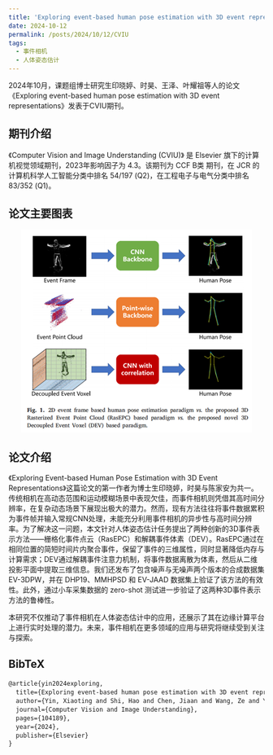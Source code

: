 ```yaml
---
title: 'Exploring event-based human pose estimation with 3D event representations'
date: 2024-10-12
permalink: /posts/2024/10/12/CVIU
tags:
  - 事件相机
  - 人体姿态估计
---
```


2024年10月，课题组博士研究生印晓婷、时昊、王泽、叶耀祖等人的论文《Exploring event-based human pose estimation with 3D event representations》发表于CVIU期刊。

## 期刊介绍

《Computer Vision and Image Understanding (CVIU)》 是 Elsevier 旗下的计算机视觉领域期刊，2023年影响因子为 4.3。该期刊为 CCF B类 期刊，在 JCR 的计算机科学人工智能分类中排名 54/197 (Q2)，在工程电子与电气分类中排名 83/352 (Q1)。

## 论文主要图表
<div style="text-align:center">
<img src="/images/research/2024-10-12-CVIU/图片1.png" alt="Portfolio" style="max-width: 100%">
</div>

## 论文介绍

《Exploring Event-based Human Pose Estimation with 3D Event Representations》这篇论文的第一作者为博士生印晓婷，时昊与陈家安为共一。传统相机在高动态范围和运动模糊场景中表现欠佳，而事件相机则凭借其高时间分辨率，在复杂动态场景下展现出极大的潜力。然而，现有方法往往将事件数据累积为事件帧并输入常规CNN处理，未能充分利用事件相机的异步性与高时间分辨率。为了解决这一问题，本文针对人体姿态估计任务提出了两种创新的3D事件表示方法——栅格化事件点云（RasEPC）和解耦事件体素（DEV）。RasEPC通过在相同位置的简短时间片内聚合事件，保留了事件的三维属性，同时显著降低内存与计算需求；DEV通过解耦事件注意力机制，将事件数据离散为体素，然后从二维投影平面中提取三维信息。我们还发布了包含噪声与无噪声两个版本的合成数据集 EV-3DPW，并在 DHP19、MMHPSD 和 EV-JAAD 数据集上验证了该方法的有效性。此外，通过小车采集数据的 zero-shot 测试进一步验证了这两种3D事件表示方法的鲁棒性。

本研究不仅推动了事件相机在人体姿态估计中的应用，还展示了其在边缘计算平台上进行实时处理的潜力。未来，事件相机在更多领域的应用与研究将继续受到关注与探索。



## BibTeX
```tex
@article{yin2024exploring,
  title={Exploring event-based human pose estimation with 3D event representations},
  author={Yin, Xiaoting and Shi, Hao and Chen, Jiaan and Wang, Ze and Ye, Yaozu and Yang, Kailun and Wang, Kaiwei},
  journal={Computer Vision and Image Understanding},
  pages={104189},
  year={2024},
  publisher={Elsevier}
}
```

